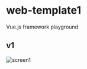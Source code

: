 # web-template1
Vue.js framework playground

v1
-
![screen1](https://user-images.githubusercontent.com/46622469/88823059-53a45180-d1cd-11ea-94ea-87e44afbcb92.png)

